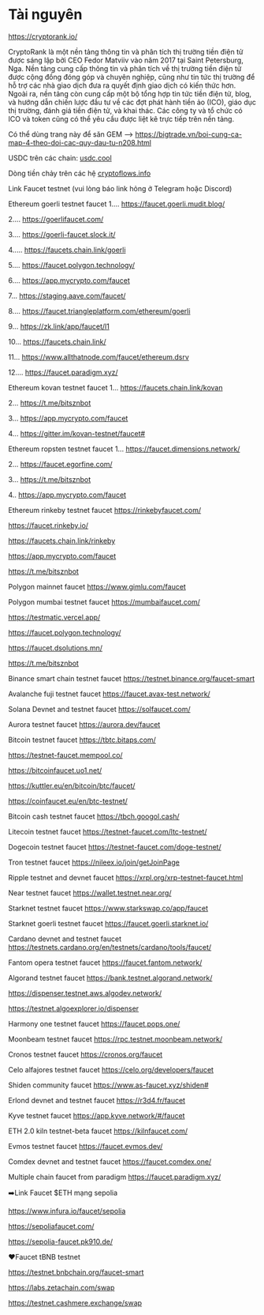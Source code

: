 # Tài nguyên

https://cryptorank.io/

CryptoRank là một nền tảng thông tin và phân tích thị trường tiền điện tử được sáng lập bởi CEO Fedor Matviiv vào năm 2017 tại Saint Petersburg, Nga. Nền tảng cung cấp thông tin và phân tích về thị trường tiền điện tử được cộng đồng đóng góp và chuyên nghiệp, cũng như tin tức thị trường để hỗ trợ các nhà giao dịch đưa ra quyết định giao dịch có kiến thức hơn. Ngoài ra, nền tảng còn cung cấp một bộ tổng hợp tin tức tiền điện tử, blog, và hướng dẫn chiến lược đầu tư về các đợt phát hành tiền ảo (ICO), giáo dục thị trường, đánh giá tiền điện tử, và khai thác. Các công ty và tổ chức có ICO và token cũng có thể yêu cầu được liệt kê trực tiếp trên nền tảng.

Có thể dùng trang này để săn GEM --> https://bigtrade.vn/boi-cung-ca-map-4-theo-doi-cac-quy-dau-tu-n208.html


USDC trên các chain: [usdc.cool](https://usdc.cool/)

Dòng tiền chảy trên các hệ [cryptoflows.info](https://cryptoflows.info/)


Link Faucet testnet (vui lòng báo link hỏng ở Telegram hoặc Discord)


Ethereum goerli testnet faucet
1.... https://faucet.goerli.mudit.blog/

2.... https://goerlifaucet.com/

3.... https://goerli-faucet.slock.it/

4..... https://faucets.chain.link/goerli

5.... https://faucet.polygon.technology/

6.... https://app.mycrypto.com/faucet

7... https://staging.aave.com/faucet/

8.... https://faucet.triangleplatform.com/ethereum/goerli

9... https://zk.link/app/faucet/l1

10... https://faucets.chain.link/

11... https://www.allthatnode.com/faucet/ethereum.dsrv

12.... https://faucet.paradigm.xyz/


Ethereum kovan testnet faucet
1... https://faucets.chain.link/kovan

2... https://t.me/bitsznbot

3... https://app.mycrypto.com/faucet

4... https://gitter.im/kovan-testnet/faucet#

Ethereum ropsten testnet faucet
1... https://faucet.dimensions.network/

2... https://faucet.egorfine.com/

3... https://t.me/bitsznbot

4.. https://app.mycrypto.com/faucet

Ethereum rinkeby testnet faucet
https://rinkebyfaucet.com/

https://faucet.rinkeby.io/

https://faucets.chain.link/rinkeby

https://app.mycrypto.com/faucet

https://t.me/bitsznbot

Polygon mainnet faucet
https://www.gimlu.com/faucet

Polygon mumbai testnet faucet
https://mumbaifaucet.com/

https://testmatic.vercel.app/

https://faucet.polygon.technology/

https://faucet.dsolutions.mn/

https://t.me/bitsznbot

Binance smart chain testnet faucet
https://testnet.binance.org/faucet-smart

Avalanche fuji testnet faucet
https://faucet.avax-test.network/

Solana Devnet and testnet faucet
https://solfaucet.com/

Aurora testnet faucet
https://aurora.dev/faucet

Bitcoin testnet faucet
https://tbtc.bitaps.com/

https://testnet-faucet.mempool.co/

https://bitcoinfaucet.uo1.net/

https://kuttler.eu/en/bitcoin/btc/faucet/

https://coinfaucet.eu/en/btc-testnet/

Bitcoin cash testnet faucet
https://tbch.googol.cash/

Litecoin testnet faucet
https://testnet-faucet.com/ltc-testnet/

Dogecoin testnet faucet
https://testnet-faucet.com/doge-testnet/

Tron testnet faucet
https://nileex.io/join/getJoinPage

Ripple testnet and devnet faucet
https://xrpl.org/xrp-testnet-faucet.html

Near testnet faucet
https://wallet.testnet.near.org/

Starknet testnet faucet
https://www.starkswap.co/app/faucet

Starknet goerli testnet faucet
https://faucet.goerli.starknet.io/

Cardano devnet and testnet faucet
https://testnets.cardano.org/en/testnets/cardano/tools/faucet/

Fantom opera testnet faucet
https://faucet.fantom.network/

Algorand testnet faucet
https://bank.testnet.algorand.network/

https://dispenser.testnet.aws.algodev.network/

https://testnet.algoexplorer.io/dispenser

Harmony one testnet faucet
https://faucet.pops.one/

Moonbeam testnet faucet
https://rpc.testnet.moonbeam.network/

Cronos testnet faucet
https://cronos.org/faucet

Celo alfajores testnet faucet
https://celo.org/developers/faucet

Shiden community faucet
https://www.as-faucet.xyz/shiden#

Erlond devnet and testnet faucet
https://r3d4.fr/faucet

Kyve testnet faucet
https://app.kyve.network/#/faucet

ETH 2.0 kiln testnet-beta faucet
https://kilnfaucet.com/

Evmos testnet faucet
https://faucet.evmos.dev/

Comdex devnet and testnet faucet
https://faucet.comdex.one/

Multiple chain faucet from paradigm
https://faucet.paradigm.xyz/

➡️Link Faucet $ETH mạng sepolia

https://www.infura.io/faucet/sepolia

https://sepoliafaucet.com/

https://sepolia-faucet.pk910.de/

❤️Faucet tBNB testnet

https://testnet.bnbchain.org/faucet-smart

https://labs.zetachain.com/swap

https://testnet.cashmere.exchange/swap
